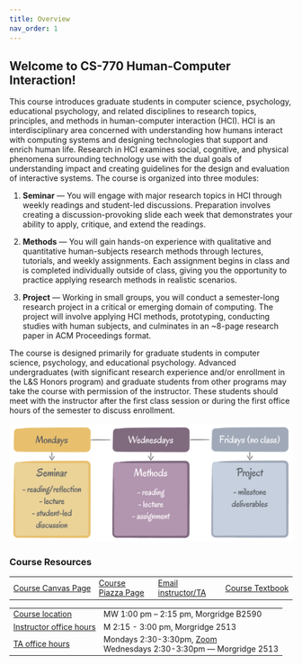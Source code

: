 ```yaml
---
title: Overview
nav_order: 1
---
```


## Welcome to CS-770 Human-Computer Interaction!

This course introduces graduate students in computer science, psychology, educational psychology, and related disciplines to research topics, principles, and methods in human-computer interaction (HCI). HCI is an interdisciplinary area concerned with understanding how humans interact with computing systems and designing technologies that support and enrich human life. Research in HCI examines social, cognitive, and physical phenomena surrounding technology use with the dual goals of understanding impact and creating guidelines for the design and evaluation of interactive systems.
The course is organized into three modules:

1. **Seminar** — You will engage with major research topics in HCI through weekly readings and student-led discussions. Preparation involves creating a discussion-provoking slide each week that demonstrates your ability to apply, critique, and extend the readings.

2.	**Methods** — You will gain hands-on experience with qualitative and quantitative human-subjects research methods through lectures, tutorials, and weekly assignments. Each assignment begins in class and is completed individually outside of class, giving you the opportunity to practice applying research methods in realistic scenarios.

3.	**Project** — Working in small groups, you will conduct a semester-long research project in a critical or emerging domain of computing. The project will involve applying HCI methods, prototyping, conducting studies with human subjects, and culminates in an ~8-page research paper in ACM Proceedings format.

The course is designed primarily for graduate students in computer science, psychology, and educational psychology. Advanced undergraduates (with significant research experience and/or enrollment in the L&S Honors program) and graduate students from other programs may take the course with permission of the instructor. These students should meet with the instructor after the first class session or during the first office hours of the semester to discuss enrollment.


![Schedule](figures/schedule.png)



### Course Resources

<table>
<tr>
	<td>
		<span class="fs-3"><a class="btn btn-blue" href="https://canvas.wisc.edu/courses/475834">Course Canvas Page</a></span>
	</td>
	<td>
		<span class="fs-3"><a class="btn btn-blue" href="https://piazza.com/wisc/fall2025/cspsychedpsych770">Course Piazza Page</a></span>
	</td>
  <td>
		<span class="fs-3"><a class="btn btn-blue" href="mailto:hci-class@cs.wisc.edu">Email instructor/TA</a></span>
	</td>
	<td>
		<span class="fs-3"><a class="btn btn-blue" href="https://www-sciencedirect-com.ezproxy.library.wisc.edu/book/9780128053904/research-methods-in-human-computer-interaction">Course Textbook</a></span>
	</td>
</tr>
</table>

<table>
<tr>
	<td>
		<a class="label" href="">Course location</a>
	</td>
	<td>
		MW 1:00 pm – 2:15 pm, Morgridge B2590
	</td>
</tr>
<tr>
	<td>
		<a class="label" href="">Instructor office hours</a>
	</td>
	<td>
		M 2:15 - 3:00 pm, Morgridge 2513
	</td>
</tr>
<tr>
	<td>
		<a class="label" href="">TA office hours</a>
	</td>
	<td>
		Mondays 2:30-3:30pm, <a href="https://uwmadison.zoom.us/j/96018953831?pwd=cFozMHJzQmpaNGVXMm9MQkpjY1NsZz09">Zoom</a></br>
		Wednesdays 2:30-3:30pm — Morgridge 2513
	</td>
</tr>
</table>



